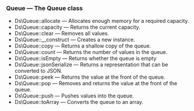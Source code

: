 ### Queue — The Queue class

* Ds\Queue::allocate — Allocates enough memory for a required capacity.
* Ds\Queue::capacity — Returns the current capacity.
* Ds\Queue::clear — Removes all values.
* Ds\Queue::__construct — Creates a new instance.
* Ds\Queue::copy — Returns a shallow copy of the queue.
* Ds\Queue::count — Returns the number of values in the queue.
* Ds\Queue::isEmpty — Returns whether the queue is empty
* Ds\Queue::jsonSerialize — Returns a representation that can be converted to JSON.
* Ds\Queue::peek — Returns the value at the front of the queue.
* Ds\Queue::pop — Removes and returns the value at the front of the queue.
* Ds\Queue::push — Pushes values into the queue.
* Ds\Queue::toArray — Converts the queue to an array.
